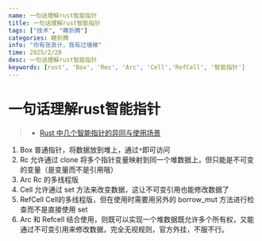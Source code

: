 ```yaml
---
name: 一句话理解rust智能指针
title: 一句话理解rust智能指针
tags: ["技术", "瞎折腾"]
categories: 瞎折腾
info: "你有张良计，我有过墙梯"
time: 2025/2/20
desc: 一句话理解rust智能指针
keywords: [rust', 'Box', 'Rec', 'Arc', 'Cell','RefCell', '智能指针']
---
```


# 一句话理解rust智能指针

>
> - [Rust 中几个智能指针的异同与使用场景](https://rustcc.cn/article?id=ac75148b-6eb0-4249-b36d-0a14875b736e)
>

1. Box 普通指针，将数据放到堆上，通过`*`即可访问
2. Rc 允许通过 clone 将多个指针变量映射到同一个堆数据上，但只能是不可变的变量（是变量而不是引用哦）
3. Arc Rc 的多线程版
4. Cell 允许通过 set 方法来改变数据，这让不可变引用也能修改数据了
5. RefCell Cell的多线程版，但在使用时需要用另外的 borrow_mut 方法进行检查而不是直接使用 set
6. Arc 和 Refcell 结合使用，则既可以实现一个堆数据既允许多个所有权，又能通过不可变引用来修改数据，完全无视规则，官方外挂，不服不行。